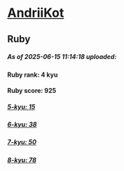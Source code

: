 # [AndriiKot](https://www.codewars.com/users/AndriiKot) 
## Ruby

##### As of 2025-06-15 11:14:18 uploaded:

#### Ruby rank: 4 kyu

#### Ruby score: 925

##### [5-kyu: 15](https://github.com/AndriiKot/Ruby__CodeWars/tree/main/kyu-5)

##### [6-kyu: 38](https://github.com/AndriiKot/Ruby__CodeWars/tree/main/kyu-6)

##### [7-kyu: 50](https://github.com/AndriiKot/Ruby__CodeWars/tree/main/kyu-7)

##### [8-kyu: 78](https://github.com/AndriiKot/Ruby__CodeWars/tree/main/kyu-8)

